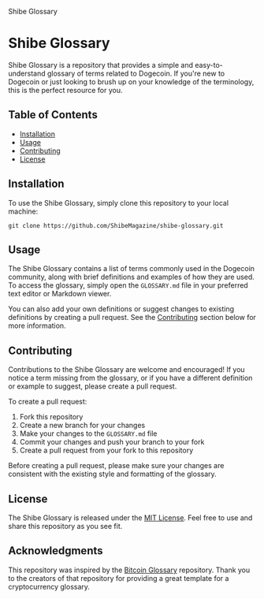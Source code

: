 Shibe Glossary

Shibe Glossary
==============

Shibe Glossary is a repository that provides a simple and easy-to-understand glossary of terms related to Dogecoin. If you're new to Dogecoin or just looking to brush up on your knowledge of the terminology, this is the perfect resource for you.

Table of Contents
-----------------

*   [Installation](#installation)
*   [Usage](#usage)
*   [Contributing](#contributing)
*   [License](#license)

Installation
------------

To use the Shibe Glossary, simply clone this repository to your local machine:

`git clone https://github.com/ShibeMagazine/shibe-glossary.git`

Usage
-----

The Shibe Glossary contains a list of terms commonly used in the Dogecoin community, along with brief definitions and examples of how they are used. To access the glossary, simply open the `GLOSSARY.md` file in your preferred text editor or Markdown viewer.

You can also add your own definitions or suggest changes to existing definitions by creating a pull request. See the [Contributing](#contributing) section below for more information.

Contributing
------------

Contributions to the Shibe Glossary are welcome and encouraged! If you notice a term missing from the glossary, or if you have a different definition or example to suggest, please create a pull request.

To create a pull request:

1.  Fork this repository
2.  Create a new branch for your changes
3.  Make your changes to the `GLOSSARY.md` file
4.  Commit your changes and push your branch to your fork
5.  Create a pull request from your fork to this repository

Before creating a pull request, please make sure your changes are consistent with the existing style and formatting of the glossary.

License
-------

The Shibe Glossary is released under the [MIT License](LICENSE.md). Feel free to use and share this repository as you see fit.

Acknowledgments
---------------

This repository was inspired by the [Bitcoin Glossary](https://github.com/nyusternblockchain/bitcoin-glossary) repository. Thank you to the creators of that repository for providing a great template for a cryptocurrency glossary.
